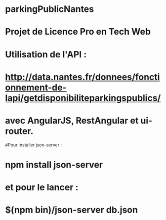 # parkingPublicNantes

# Projet de Licence Pro en Tech Web 
# Utilisation de l'API :
# http://data.nantes.fr/donnees/fonctionnement-de-lapi/getdisponibiliteparkingspublics/
# avec AngularJS, RestAngular et ui-router.

#Pour installer json-server :
# npm install json-server
# et pour le lancer :
# $(npm bin)/json-server db.json
